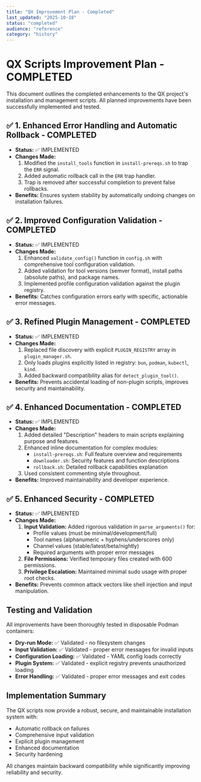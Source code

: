 ```yaml
---
title: "QX Improvement Plan - Completed"
last_updated: "2025-10-18"
status: "completed"
audience: "reference"
category: "history"
---
```


# QX Scripts Improvement Plan - COMPLETED

This document outlines the completed enhancements to the QX project's installation and management scripts. All planned improvements have been successfully implemented and tested.

## ✅ 1. Enhanced Error Handling and Automatic Rollback - COMPLETED

*   **Status:** ✅ IMPLEMENTED
*   **Changes Made:**
    1.  Modified the `install_tools` function in `install-prereqs.sh` to trap the `ERR` signal.
    2.  Added automatic rollback call in the `ERR` trap handler.
    3.  Trap is removed after successful completion to prevent false rollbacks.
*   **Benefits:** Ensures system stability by automatically undoing changes on installation failures.

## ✅ 2. Improved Configuration Validation - COMPLETED

*   **Status:** ✅ IMPLEMENTED
*   **Changes Made:**
    1.  Enhanced `validate_config()` function in `config.sh` with comprehensive tool configuration validation.
    2.  Added validation for tool versions (semver format), install paths (absolute paths), and package names.
    3.  Implemented profile configuration validation against the plugin registry.
*   **Benefits:** Catches configuration errors early with specific, actionable error messages.

## ✅ 3. Refined Plugin Management - COMPLETED

*   **Status:** ✅ IMPLEMENTED
*   **Changes Made:**
    1.  Replaced file discovery with explicit `PLUGIN_REGISTRY` array in `plugin_manager.sh`.
    2.  Only loads plugins explicitly listed in registry: `bun`, `podman`, `kubectl`, `kind`.
    3.  Added backward compatibility alias for `detect_plugin_tool()`.
*   **Benefits:** Prevents accidental loading of non-plugin scripts, improves security and maintainability.

## ✅ 4. Enhanced Documentation - COMPLETED

*   **Status:** ✅ IMPLEMENTED
*   **Changes Made:**
    1.  Added detailed "Description" headers to main scripts explaining purpose and features.
    2.  Enhanced inline documentation for complex modules:
        - `install-prereqs.sh`: Full feature overview and requirements
        - `downloader.sh`: Security features and function descriptions
        - `rollback.sh`: Detailed rollback capabilities explanation
    3.  Used consistent commenting style throughout.
*   **Benefits:** Improved maintainability and developer experience.

## ✅ 5. Enhanced Security - COMPLETED

*   **Status:** ✅ IMPLEMENTED
*   **Changes Made:**
    1.  **Input Validation:** Added rigorous validation in `parse_arguments()` for:
        - Profile values (must be minimal/development/full)
        - Tool names (alphanumeric + hyphens/underscores only)
        - Channel values (stable/latest/beta/nightly)
        - Required arguments with proper error messages
    2.  **File Permissions:** Verified temporary files created with 600 permissions.
    3.  **Privilege Escalation:** Maintained minimal sudo usage with proper root checks.
*   **Benefits:** Prevents common attack vectors like shell injection and input manipulation.

## Testing and Validation

All improvements have been thoroughly tested in disposable Podman containers:

*   **Dry-run Mode:** ✅ Validated - no filesystem changes
*   **Input Validation:** ✅ Validated - proper error messages for invalid inputs
*   **Configuration Loading:** ✅ Validated - YAML config loads correctly
*   **Plugin System:** ✅ Validated - explicit registry prevents unauthorized loading
*   **Error Handling:** ✅ Validated - proper error messages and exit codes

## Implementation Summary

The QX scripts now provide a robust, secure, and maintainable installation system with:
- Automatic rollback on failures
- Comprehensive input validation
- Explicit plugin management
- Enhanced documentation
- Security hardening

All changes maintain backward compatibility while significantly improving reliability and security.

